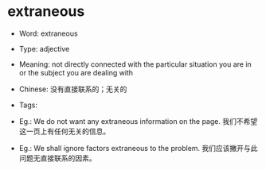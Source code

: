 # extraneous

- Word: extraneous

- Type: adjective
- Meaning: not directly connected with the particular situation you are in or the subject you are dealing with
- Chinese: 没有直接联系的；无关的
- Tags: 
- Eg.: We do not want any extraneous information on the page. 我们不希望这一页上有任何无关的信息。
- Eg.: We shall ignore factors extraneous to the problem. 我们应该撇开与此问题无直接联系的因素。


